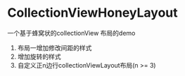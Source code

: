 # CollectionViewHoneyLayout
一个基于蜂窝状的collectionView 布局的demo
1. 布局一增加修改间距的样式
2. 增加旋转的样式
3. 自定义正n边行collectionViewLayout布局(n >= 3)
